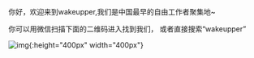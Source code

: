 
你好，欢迎来到wakeupper,我们是中国最早的自由工作者聚集地~

你可以用微信扫描下面的二维码进入找到我们，
或者直接搜索“wakeupper”

![img](http://lc-2od4ebtn.cn-n1.lcfile.com/6917b25d218c13d9bd15.jpg){:height="400px" width="400px"}
